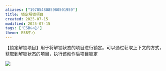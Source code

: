 ```yaml
---
aliases: ["1970548085980501959"]
title: 锁定解锁项目
created: 2025-07-15
modified: 2025-07-15
tags: ['ESB中心']
theme: ESB中心
---
```


【锁定解锁项目】用于将解锁状态的项目进行锁定。可以通过获取上下文的方式，获取到解锁状态的项目，执行该动作后项目锁定

![](f48d79aa0aab790d99848ef78fee48ec.jpg)